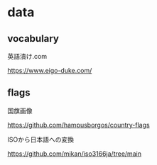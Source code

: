 # data

## vocabulary

英語漬け.com

https://www.eigo-duke.com/

## flags

国旗画像

https://github.com/hampusborgos/country-flags

ISOから日本語への変換

https://github.com/mikan/iso3166ja/tree/main
